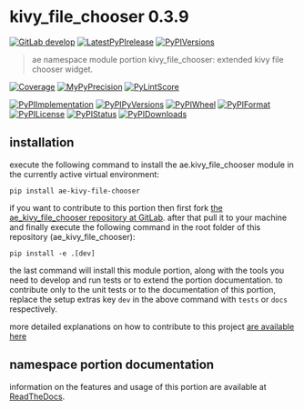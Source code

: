 <!-- THIS FILE IS EXCLUSIVELY MAINTAINED by the project ae V0.2.85 -->
<!-- THIS FILE IS EXCLUSIVELY MAINTAINED by the project aedev_tpl_namespace_root V0.3.6 -->
# kivy_file_chooser 0.3.9

[![GitLab develop](https://img.shields.io/gitlab/pipeline/ae-group/ae_kivy_file_chooser/develop?logo=python)](
    https://gitlab.com/ae-group/ae_kivy_file_chooser)
[![LatestPyPIrelease](
    https://img.shields.io/gitlab/pipeline/ae-group/ae_kivy_file_chooser/release0.2.9?logo=python)](
    https://gitlab.com/ae-group/ae_kivy_file_chooser/-/tree/release0.2.9)
[![PyPIVersions](https://img.shields.io/pypi/v/ae_kivy_file_chooser)](
    https://pypi.org/project/ae-kivy-file-chooser/#history)

>ae namespace module portion kivy_file_chooser: extended kivy file chooser widget.

[![Coverage](https://ae-group.gitlab.io/ae_kivy_file_chooser/coverage.svg)](
    https://ae-group.gitlab.io/ae_kivy_file_chooser/coverage/index.html)
[![MyPyPrecision](https://ae-group.gitlab.io/ae_kivy_file_chooser/mypy.svg)](
    https://ae-group.gitlab.io/ae_kivy_file_chooser/lineprecision.txt)
[![PyLintScore](https://ae-group.gitlab.io/ae_kivy_file_chooser/pylint.svg)](
    https://ae-group.gitlab.io/ae_kivy_file_chooser/pylint.log)

[![PyPIImplementation](https://img.shields.io/pypi/implementation/ae_kivy_file_chooser)](
    https://gitlab.com/ae-group/ae_kivy_file_chooser/)
[![PyPIPyVersions](https://img.shields.io/pypi/pyversions/ae_kivy_file_chooser)](
    https://gitlab.com/ae-group/ae_kivy_file_chooser/)
[![PyPIWheel](https://img.shields.io/pypi/wheel/ae_kivy_file_chooser)](
    https://gitlab.com/ae-group/ae_kivy_file_chooser/)
[![PyPIFormat](https://img.shields.io/pypi/format/ae_kivy_file_chooser)](
    https://pypi.org/project/ae-kivy-file-chooser/)
[![PyPILicense](https://img.shields.io/pypi/l/ae_kivy_file_chooser)](
    https://gitlab.com/ae-group/ae_kivy_file_chooser/-/blob/develop/LICENSE.md)
[![PyPIStatus](https://img.shields.io/pypi/status/ae_kivy_file_chooser)](
    https://libraries.io/pypi/ae-kivy-file-chooser)
[![PyPIDownloads](https://img.shields.io/pypi/dm/ae_kivy_file_chooser)](
    https://pypi.org/project/ae-kivy-file-chooser/#files)


## installation


execute the following command to install the
ae.kivy_file_chooser module
in the currently active virtual environment:
 
```shell script
pip install ae-kivy-file-chooser
```

if you want to contribute to this portion then first fork
[the ae_kivy_file_chooser repository at GitLab](
https://gitlab.com/ae-group/ae_kivy_file_chooser "ae.kivy_file_chooser code repository").
after that pull it to your machine and finally execute the
following command in the root folder of this repository
(ae_kivy_file_chooser):

```shell script
pip install -e .[dev]
```

the last command will install this module portion, along with the tools you need
to develop and run tests or to extend the portion documentation. to contribute only to the unit tests or to the
documentation of this portion, replace the setup extras key `dev` in the above command with `tests` or `docs`
respectively.

more detailed explanations on how to contribute to this project
[are available here](
https://gitlab.com/ae-group/ae_kivy_file_chooser/-/blob/develop/CONTRIBUTING.rst)


## namespace portion documentation

information on the features and usage of this portion are available at
[ReadTheDocs](
https://ae.readthedocs.io/en/latest/_autosummary/ae.kivy_file_chooser.html#module-ae.kivy_file_chooser
"ae_kivy_file_chooser documentation").
